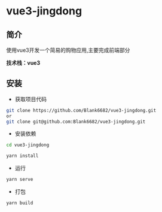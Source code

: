 # vue3-jingdong

## 简介

使用vue3开发一个简易的购物应用,主要完成前端部分

**技术栈：vue3**

## 安装

- 获取项目代码

```bash
git clone https://github.com/Blank6682/vue3-jingdong.git
or
git clone git@github.com:Blank6682/vue3-jingdong.git

```

- 安装依赖

```bash
cd vue3-jingdong

yarn install
```

- 运行

```bash
yarn serve
```

- 打包

```bash
yarn build
```

## 